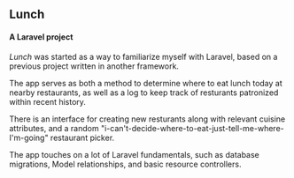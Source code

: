 ## Lunch
#### A Laravel project

_Lunch_ was started as a way to familiarize myself with Laravel, based on a previous project written in another framework.

The app serves as both a method to determine where to eat lunch today at nearby restaurants, as well as a log to keep track of resturants patronized within recent history.

There is an interface for creating new resturants along with relevant cuisine attributes, and a random "i-can't-decide-where-to-eat-just-tell-me-where-I'm-going" restaurant picker.

The app touches on a lot of Laravel fundamentals, such as database migrations, Model relationships, and basic resource controllers.
